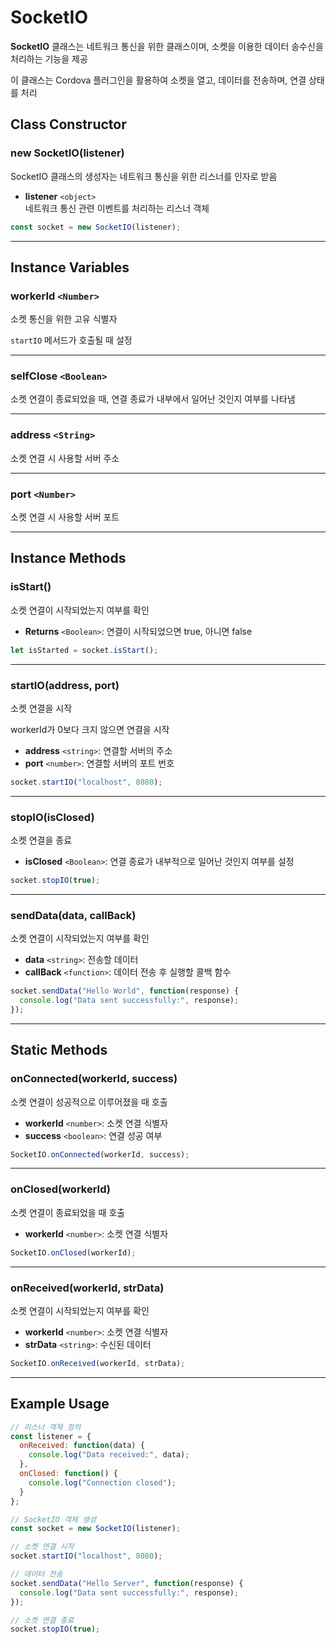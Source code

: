 # SocketIO

**SocketIO** 클래스는 네트워크 통신을 위한 클래스이며, 소켓을 이용한 데이터 송수신을 처리하는 기능을 제공

이 클래스는 Cordova 플러그인을 활용하여 소켓을 열고, 데이터를 전송하며, 연결 상태를 처리

## Class Constructor

### new SocketIO(listener)

SocketIO 클래스의 생성자는 네트워크 통신을 위한 리스너를 인자로 받음

* **listener** `<object>`\
  네트워크 통신 관련 이벤트를 처리하는 리스너 객체

```js
const socket = new SocketIO(listener);
```

***

## Instance Variables

### **workerId** `<Number>`

소켓 통신을 위한 고유 식별자

`startIO` 메서드가 호출될 때 설정

***

### **selfClose** `<Boolean>`

소켓 연결이 종료되었을 때, 연결 종료가 내부에서 일어난 것인지 여부를 나타냄

***

### **address** `<String>`

소켓 연결 시 사용할 서버 주소

***

### **port** `<Number>`

소켓 연결 시 사용할 서버 포트

***

## Instance Methods

### isStart()

소켓 연결이 시작되었는지 여부를 확인

* **Returns** `<Boolean>`: 연결이 시작되었으면 true, 아니면 false ​

```js
let isStarted = socket.isStart();
```

***

### startIO(address, port)

소켓 연결을 시작

workerId가 0보다 크지 않으면 연결을 시작

* **address** `<string>`: 연결할 서버의 주소
* **port** `<number>`: 연결할 서버의 포트 번호 ​

```js
socket.startIO("localhost", 8080);
```

***

### stopIO(isClosed)

소켓 연결을 종료

* **isClosed** `<Boolean>`: 연결 종료가 내부적으로 일어난 것인지 여부를 설정 ​

```js
socket.stopIO(true);
```

***

### sendData(data, callBack)

소켓 연결이 시작되었는지 여부를 확인

* **data** `<string>`: 전송할 데이터
* **callBack** `<function>`: 데이터 전송 후 실행할 콜백 함수 ​

```js
socket.sendData("Hello World", function(response) {
  console.log("Data sent successfully:", response);
});
```

***

## Static Methods

### onConnected(workerId, success)

소켓 연결이 성공적으로 이루어졌을 때 호출

* **workerId** `<number>`: 소켓 연결 식별자
* **success** `<boolean>`: 연결 성공 여부 ​

```js
SocketIO.onConnected(workerId, success);
```

***

### onClosed(workerId)

소켓 연결이 종료되었을 때 호출

* **workerId** `<number>`: 소켓 연결 식별자 ​

```js
SocketIO.onClosed(workerId);
```

***

### onReceived(workerId, strData)

소켓 연결이 시작되었는지 여부를 확인

* **workerId** `<number>`: 소켓 연결 식별자
* **strData** `<string>`: 수신된 데이터 ​

```js
SocketIO.onReceived(workerId, strData);
```

***

## Example Usage

```js
// 리스너 객체 정의
const listener = {
  onReceived: function(data) {
    console.log("Data received:", data);
  },
  onClosed: function() {
    console.log("Connection closed");
  }
};

// SocketIO 객체 생성
const socket = new SocketIO(listener);

// 소켓 연결 시작
socket.startIO("localhost", 8080);

// 데이터 전송
socket.sendData("Hello Server", function(response) {
  console.log("Data sent successfully:", response);
});

// 소켓 연결 종료
socket.stopIO(true);
```
